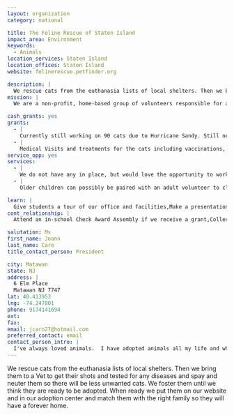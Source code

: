 ```yaml
---
layout: organization
category: national

title: The Feline Rescue of Staten Island
impact_area: Environment
keywords: 
  - Animals
location_services: Staten Island
location_offices: Staten Island
website: felinerescue.petfinder.org

description: |
  We rescue cats from the euthanasia lists of local shelters. Then we bring them to a Vet to get their shots and tested for any diseases and spay and neuter them so there will be less unwanted cats.  We foster them until we think they are ready to be adopted.  When ready we put them on our website and in our adoption center and match them with the right family so they will have a forever home.
mission: |
  We are a non-profit, home-based group of volunteers responsible for aiding, fostering, and providing care to abandoned, feral, stray, and surrendered felines. The cats are rescued from high-kill shelters and the street. All animals brought to Feline Rescue of Staten Island are temperament tested, brought to a veterinarian and tested for common diseases, given full vaccinations, and spay/neutered. Volunteers assist in fostering and giving the cats the tender loving care they desperately need while they wait to be adopted into permanent homes

cash_grants: yes
grants: 
  - |
    Currently still working on 90 cats due to Hurricane Sandy. Still need vetting, medical treatment etc. Approx. $150 per cat that includes Felv/Fiv testing
  - |
    Medical Visits and treatments for the cats including vaccinations, spay and neutering, deworming and many other treatments for various different illnesses. $100.00- $5,000.00.
service_opp: yes
services: 
  - |
    We do not have any in place, but would love the opportunity to work with the children on a specific project like a cat food/litter drive or a walk to raise funds.
  - |
    Older children can possibly be paired with an adult volunteer to clean the cages and feed the cats at our adoption center.

learn: |
  Give students a tour of our office and facilities,Make a presentation about our organization
cont_relationship: |
  Attend an in-school Check Award Assembly if we receive a grant,Collect pennies during the Penny Harvest next fall

salutation: Ms
first_name: Joann
last_name: Caro
title_contact_person: President

city: Matawan
state: NJ
address: |
  6 Elm Place  
  Matawan NJ 7747
lat: 40.413953
lng: -74.247801
phone: 9174141694
ext: 
fax: 
email: jcaro27@hotmail.com
preferred_contact: email
contact_person_intro: |
  I've always loved animals.  I have adopted animals all my life and when an opportunity came for me to help I went to Animal Care And Control 12 yrs ago to start saving cats. We have expanded greatly and now currently own a safe haven for cats in Granby, CT
---
```

We rescue cats from the euthanasia lists of local shelters. Then we bring them to a Vet to get their shots and tested for any diseases and spay and neuter them so there will be less unwanted cats.  We foster them until we think they are ready to be adopted.  When ready we put them on our website and in our adoption center and match them with the right family so they will have a forever home.